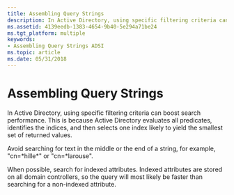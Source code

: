 ```yaml
---
title: Assembling Query Strings
description: In Active Directory, using specific filtering criteria can boost search performance. This is because Active Directory evaluates all predicates, identifies the indices, and then selects one index likely to yield the smallest set of returned values.
ms.assetid: 4139eedb-1383-4654-9b40-5e294a71be24
ms.tgt_platform: multiple
keywords:
- Assembling Query Strings ADSI
ms.topic: article
ms.date: 05/31/2018
---
```


# Assembling Query Strings

In Active Directory, using specific filtering criteria can boost search performance. This is because Active Directory evaluates all predicates, identifies the indices, and then selects one index likely to yield the smallest set of returned values.

Avoid searching for text in the middle or the end of a string, for example, "cn=\*hille\*" or "cn=\*larouse".

When possible, search for indexed attributes. Indexed attributes are stored on all domain controllers, so the query will most likely be faster than searching for a non-indexed attribute.

 

 




